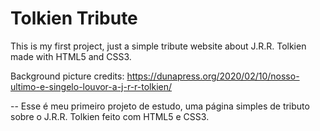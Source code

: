 # Tolkien Tribute

This is my first project, just a simple tribute website about J.R.R. Tolkien made with HTML5 and CSS3. 

Background picture credits: https://dunapress.org/2020/02/10/nosso-ultimo-e-singelo-louvor-a-j-r-r-tolkien/


--
Esse é meu primeiro projeto de estudo, uma página simples de tributo sobre o J.R.R. Tolkien feito com HTML5 e CSS3. 
